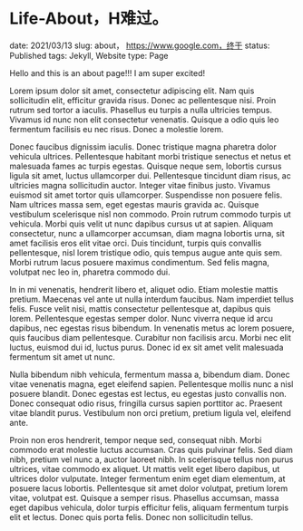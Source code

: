 # Life-About，H难过。

date: 2021/03/13
slug: about， https://www.google.com，终于
status: Published
tags: Jekyll, Website
type: Page

Hello and this is an about page!!! I am super excited!

Lorem ipsum dolor sit amet, consectetur adipiscing elit. Nam quis sollicitudin elit, efficitur gravida risus. Donec ac pellentesque nisi. Proin rutrum sed tortor a iaculis. Phasellus eu turpis a nulla ultricies tempus. Vivamus id nunc non elit consectetur venenatis. Quisque a odio quis leo fermentum facilisis eu nec risus. Donec a molestie lorem.

Donec faucibus dignissim iaculis. Donec tristique magna pharetra dolor vehicula ultrices. Pellentesque habitant morbi tristique senectus et netus et malesuada fames ac turpis egestas. Quisque neque sem, lobortis cursus ligula sit amet, luctus ullamcorper dui. Pellentesque tincidunt diam risus, ac ultricies magna sollicitudin auctor. Integer vitae finibus justo. Vivamus euismod sit amet tortor quis ullamcorper. Suspendisse non posuere felis. Nam ultrices massa sem, eget egestas mauris gravida ac. Quisque vestibulum scelerisque nisl non commodo. Proin rutrum commodo turpis ut vehicula. Morbi quis velit ut nunc dapibus cursus ut at sapien. Aliquam consectetur, nunc a ullamcorper accumsan, diam magna lobortis urna, sit amet facilisis eros elit vitae orci. Duis tincidunt, turpis quis convallis pellentesque, nisl lorem tristique odio, quis tempus augue ante quis sem. Morbi rutrum lacus posuere maximus condimentum. Sed felis magna, volutpat nec leo in, pharetra commodo dui.

In in mi venenatis, hendrerit libero et, aliquet odio. Etiam molestie mattis pretium. Maecenas vel ante ut nulla interdum faucibus. Nam imperdiet tellus felis. Fusce velit nisi, mattis consectetur pellentesque at, dapibus quis lorem. Pellentesque egestas semper dolor. Nunc viverra neque id arcu dapibus, nec egestas risus bibendum. In venenatis metus ac lorem posuere, quis faucibus diam pellentesque. Curabitur non facilisis arcu. Morbi nec elit luctus, euismod dui id, luctus purus. Donec id ex sit amet velit malesuada fermentum sit amet ut nunc.

Nulla bibendum nibh vehicula, fermentum massa a, bibendum diam. Donec vitae venenatis magna, eget eleifend sapien. Pellentesque mollis nunc a nisl posuere blandit. Donec egestas est lectus, eu egestas justo convallis non. Donec consequat odio risus, fringilla cursus sapien porttitor ac. Praesent vitae blandit purus. Vestibulum non orci pretium, pretium ligula vel, eleifend ante.

Proin non eros hendrerit, tempor neque sed, consequat nibh. Morbi commodo erat molestie luctus accumsan. Cras quis pulvinar felis. Sed diam nibh, pretium vel nunc a, auctor laoreet nibh. In scelerisque tellus non purus ultrices, vitae commodo ex aliquet. Ut mattis velit eget libero dapibus, ut ultrices dolor vulputate. Integer fermentum enim eget diam elementum, at posuere lacus lobortis. Pellentesque sit amet dolor volutpat, pretium lorem vitae, volutpat est. Quisque a semper risus. Phasellus accumsan, massa eget dapibus vehicula, dolor turpis efficitur felis, aliquam fermentum turpis elit et lectus. Donec quis porta felis. Donec non sollicitudin tellus.